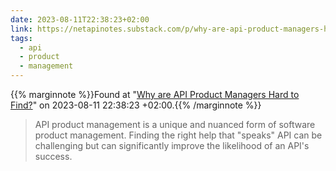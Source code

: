 ```yaml
---
date: 2023-08-11T22:38:23+02:00
link: https://netapinotes.substack.com/p/why-are-api-product-managers-hard
tags:
  - api
  - product
  - management
---
```

{{% marginnote %}}Found at "[Why are API Product Managers Hard to Find?](https://web.archive.org/web/20230811223823/https://netapinotes.substack.com/p/why-are-api-product-managers-hard)" on 2023-08-11 22:38:23 +02:00.{{% /marginnote %}}

> API product management is a unique and nuanced form of software product management. Finding the right help that "speaks" API can be challenging but can significantly improve the likelihood of an API's success.